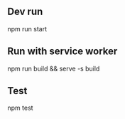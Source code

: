 ## Dev run
npm run start

## Run with service worker
npm run build && serve -s build

## Test
npm test